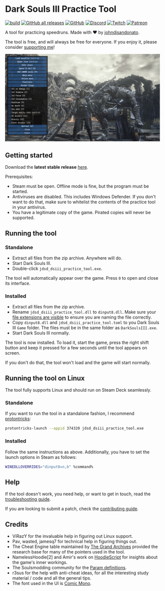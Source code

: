 # Dark Souls III Practice Tool

[![build](https://github.com/veeenu/darksoulsiii-practice-tool/actions/workflows/build.yml/badge.svg)](https://github.com/veeenu/darksoulsiii-practice-tool/actions)
[![GitHub all releases](https://img.shields.io/github/downloads/veeenu/darksoulsiii-practice-tool/total)](https://github.com/veeenu/darksoulsiii-practice-tool/releases/latest)
[![GitHub](https://img.shields.io/github/license/veeenu/darksoulsiii-practice-tool)](https://github.com/veeenu/darksoulsiii-practice-tool/blob/main/LICENSE) 
[![Discord](https://img.shields.io/discord/267623298647457802)](https://discord.gg/CVHbN7eF)
[![Twitch](https://img.shields.io/twitch/status/johndisandonato?style=social)](https://twitch.tv/johndisandonato)
[![Patreon](https://img.shields.io/badge/Support_me-Patreon-orange)](https://www.patreon.com/johndisandonato)

A tool for practicing speedruns. Made with ❤️ by [johndisandonato](https://twitch.tv/johndisandonato).

The tool is free, and will always be free for everyone. If you enjoy it, please consider 
[supporting me](https://www.patreon.com/johndisandonato)!

![Screenshot](lib/data/screenshot.jpg)

## Getting started

Download the **latest stable release** [here](https://github.com/veeenu/darksoulsiii-practice-tool/releases/latest).

Prerequisites:

- Steam must be open. Offline mode is fine, but the program must be started.
- Antiviruses are disabled. This includes Windows Defender. If you don't want to do that, make sure to whitelist the contents of the practice tool in your antivirus.
- You have a legitimate copy of the game. Pirated copies will never be supported.

## Running the tool

### Standalone

- Extract all files from the zip archive. Anywhere will do.
- Start Dark Souls III.
- Double-click `jdsd_dsiii_practice_tool.exe`.

The tool will automatically appear over the game. Press `0` to open and close its interface.

### Installed

- Extract all files from the zip archive.
- Rename `jdsd_dsiii_practice_tool.dll` to `dinput8.dll`. Make sure your [file extensions are visible](https://www.howtogeek.com/205086/beginner-how-to-make-windows-show-file-extensions/)
  to ensure you are naming the file correctly.
- Copy `dinput8.dll` and `jdsd_dsiii_practice_tool.toml` to you Dark Souls III `Game` folder.
  The files must be in the same folder as `DarkSoulsIII.exe`.
- Start Dark Souls III normally.

The tool is now installed. To load it, start the game, press the right shift button and 
keep it pressed for a few seconds until the tool appears on screen.

If you don't do that, the tool won't load and the game will start normally.

## Running the tool on Linux

The tool fully supports Linux and should run on Steam Deck seamlessly.

### Standalone

If you want to run the tool in a standalone fashion, I recommend [protontricks](https://github.com/Matoking/protontricks):

```sh
protontricks-launch --appid 374320 jdsd_dsiii_practice_tool.exe
```

### Installed

Follow the same instructions as above. Additionally, you have to set the launch options in Steam as follows:

```sh
WINEDLLOVERRIDES="dinput8=n,b" %command%
```

## Help

If the tool doesn't work, you need help, or want to get in touch, read the [troubleshooting guide](TROUBLESHOOTING.md).

If you are looking to submit a patch, check the [contributing guide](CONTRIBUTING.md).

## Credits

- ViRazY for the invaluable help in figuring out Linux support.
- Pav, wasted, jamesq7 for technical help in figuring things out.
- The Cheat Engine table maintained by [The Grand Archives](https://github.com/inunorii/Dark-Souls-III-CT-TGA)
  provided the research base for many of the pointers used in the tool.
- NamelessHoodie[2] and Amir's work on [HoodieScript](https://github.com/NamelessHoodie/HoodieScript)
  for insights about the game's inner workings.
- The Soulsmodding community for the [Param definitions](https://github.com/soulsmods/Paramdex).
- r3sus for the help with anti-cheat ideas, for all the interesting study material / code and
  all the general tips.
- The font used in the UI is [Comic Mono](https://github.com/dtinth/comic-mono-font).

